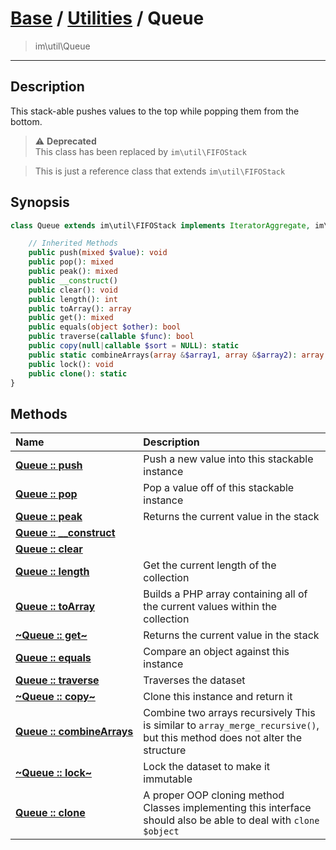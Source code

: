 # [Base](base.md) / [Utilities](util.md) / Queue
 > im\util\Queue
____

## Description
This stack-able pushes values to the top while
popping them from the bottom.

> :warning: **Deprecated**  
> This class has been replaced by `im\util\FIFOStack`  

 > This is just a reference class that extends `im\util\FIFOStack`  

## Synopsis
```php
class Queue extends im\util\FIFOStack implements IteratorAggregate, im\features\Serializable, im\features\Cloneable, Traversable, im\util\Collection {

    // Inherited Methods
    public push(mixed $value): void
    public pop(): mixed
    public peak(): mixed
    public __construct()
    public clear(): void
    public length(): int
    public toArray(): array
    public get(): mixed
    public equals(object $other): bool
    public traverse(callable $func): bool
    public copy(null|callable $sort = NULL): static
    public static combineArrays(array &$array1, array &$array2): array
    public lock(): void
    public clone(): static
}
```

## Methods
| Name | Description |
| :--- | :---------- |
| [__Queue&nbsp;::&nbsp;push__](util-Queue-push.md) | Push a new value into this stackable instance |
| [__Queue&nbsp;::&nbsp;pop__](util-Queue-pop.md) | Pop a value off of this stackable instance |
| [__Queue&nbsp;::&nbsp;peak__](util-Queue-peak.md) | Returns the current value in the stack |
| [__Queue&nbsp;::&nbsp;\_\_construct__](util-Queue-__construct.md) |  |
| [__Queue&nbsp;::&nbsp;clear__](util-Queue-clear.md) |  |
| [__Queue&nbsp;::&nbsp;length__](util-Queue-length.md) | Get the current length of the collection |
| [__Queue&nbsp;::&nbsp;toArray__](util-Queue-toArray.md) | Builds a PHP array containing all of the current values within the collection |
| [__~Queue&nbsp;::&nbsp;get~__](util-Queue-get.md) | Returns the current value in the stack |
| [__Queue&nbsp;::&nbsp;equals__](util-Queue-equals.md) | Compare an object against this instance |
| [__Queue&nbsp;::&nbsp;traverse__](util-Queue-traverse.md) | Traverses the dataset |
| [__~Queue&nbsp;::&nbsp;copy~__](util-Queue-copy.md) | Clone this instance and return it |
| [__Queue&nbsp;::&nbsp;combineArrays__](util-Queue-combineArrays.md) | Combine two arrays recursively  This is similar to `array_merge_recursive()`, but this method does not alter the structure |
| [__~Queue&nbsp;::&nbsp;lock~__](util-Queue-lock.md) | Lock the dataset to make it immutable |
| [__Queue&nbsp;::&nbsp;clone__](util-Queue-clone.md) | A proper OOP cloning method  Classes implementing this interface should also be able to deal with `clone $object` |
